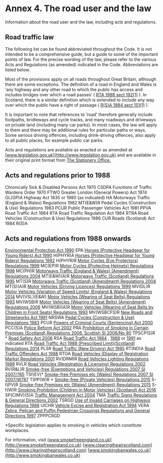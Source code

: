 
# Annex 4. The road user and the law

Information about the road user and the law, including acts and regulations.

## Road traffic law

The following list can be found abbreviated throughout the Code. It is not intended to be a comprehensive guide, but a guide to some of the important points of law. For the precise wording of the law, please refer to the various Acts and Regulations (as amended) indicated in the Code. Abbreviations are listed below.

Most of the provisions apply on all roads throughout Great Britain, although there are some exceptions. The definition of a road in England and Wales is ‘any highway and any other road to which the public has access and includes bridges over which a road passes’ ( [RTA 1988 sect 192(1)](http://www.legislation.gov.uk/ukpga/1988/52/section/192/enacted) ). In Scotland, there is a similar definition which is extended to include any way over which the public have a right of passage ( [R(S)A 1984 sect 151(1)](http://www.legislation.gov.uk/ukpga/1984/54/section/151) ).

It is important to note that references to ‘road’ therefore generally include footpaths, bridleways and cycle tracks, and many roadways and driveways on private land (including many car parks). In most cases, the law will apply to them and there may be additional rules for particular paths or ways. Some serious driving offences, including drink-driving offences, also apply to all public places, for example public car parks.

Acts and regulations are available as enacted or as amended at [www.legislation.gov.uk](http://www.legislation.gov.uk) and are available in their original print format from [The Stationery Office.](http://www.tsoshop.co.uk/bookstore.asp?FO=1160005)

## Acts and regulations prior to 1988
Chronically Sick & Disabled Persons Act 1970 CSDPA Functions of Traffic Wardens Order 1970 FTWO Greater London (General Powers) Act 1974 GL(GP)A Highway Act 1835 or 1980 (as indicated) HA Motorways Traffic (England & Wales) Regulations 1982 MT(E&W)R Pedal Cycles (Construction & Use) Regulations 1983 PCUR Public Passenger Vehicles Act 1981 PPVA Road Traffic Act 1984 RTA Road Traffic Regulation Act 1984 RTRA Road Vehicles (Construction & Use) Regulations 1986 CUR Roads (Scotland) Act 1984 R(S)A
## Acts and regulations from 1988 onwards
[Environmental Protection Act 1990](http://www.legislation.gov.uk/ukpga/1990/43/contents) EPA [Horses (Protective Headgear for Young Riders) Act 1990](http://www.legislation.gov.uk/ukpga/1990/25/contents) H(PHYR)A [Horses (Protective Headgear for Young Riders) Regulations 1992](http://www.legislation.gov.uk/uksi/1992/1201/contents/made) H(PHYR)R [Motor Cycles (Eye Protectors) Regulations 1999](http://www.legislation.gov.uk/uksi/1999/535/contents/made) MC(EP)R [Motor Cycles (Protective Helmets) Regulations 1998](http://www.legislation.gov.uk/uksi/1998/1807/contents/made) MC(PH)R [Motorways Traffic (England & Wales) (Amendment) Regulations 2004](http://www.legislation.gov.uk/uksi/2004/3258/contents/made) MT(E&W)(A)R [Motorways Traffic (Scotland) Regulations 1995](http://www.legislation.gov.uk/uksi/1995/2507/contents/made) MT(S)R [Motorways Traffic (Scotland) (Amendment) Regulations 2004](http://www.legislation.gov.uk/ssi/2004/53/contents/made) MT(S)(A)R [Motor Vehicles (Driving Licences) Regulations 1999](http://www.legislation.gov.uk/uksi/1999/2864/contents/made) MV(DL)R [Motor Vehicles (Variation of Speed Limits) (England & Wales) Regulations 2014](http://www.legislation.gov.uk/uksi/2014/3552/contents/made) MV(VSL)(E&W) [Motor Vehicles (Wearing of Seat Belts) Regulations 1993](http://www.legislation.gov.uk/uksi/1993/176/contents/made) MV(WSB)R [Motor Vehicles (Wearing of Seat Belts) (Amendment) Regulations 2006](http://www.legislation.gov.uk/uksi/2006/1892/contents/made) MV(WSB)(A)R [Motor Vehicles (Wearing of Seat Belts by Children in Front Seats) Regulations 1993](http://www.legislation.gov.uk/uksi/1993/31/contents/made) MV(WSBCFS)R [New Roads and Streetworks Act 1991](http://www.legislation.gov.uk/ukpga/1991/22/contents/made) NRSWA [Pedal Cycles (Construction & Use) Regulations 1983](http://www.legislation.gov.uk/uksi/1983/1176/made) PCUR [Powers of Criminal Courts (Sentencing) Act 2000](http://www.legislation.gov.uk/ukpga/2000/6/contents/made) PCC(S)A [Police Reform Act 2002](http://www.legislation.gov.uk/ukpga/2002/30/contents) PRA [Prohibition of Smoking in Certain Premises (Scotland) Regulations 2006. Scottish SI 2006/No 90](http://www.legislation.gov.uk/ssi/2006/90/contents/made) TPSCP(S)R * [Road Safety Act 2006](http://www.legislation.gov.uk/ukpga/2006/49/contents) RSA [Road Traffic Act 1984](http://www.legislation.gov.uk/ukpga/1984/27/contents) , [1988](http://www.legislation.gov.uk/ukpga/1988/52/contents/enacted) or [1991](http://www.legislation.gov.uk/ukpga/1991/40/contents) as indicated RTA [Road Traffic Act 1988 (Prescribed Limit)(Scotland) Regulations 2014](http://www.legislation.gov.uk/sdsi/2014/9780111024478) PLSR [Road Traffic (New Drivers) Act 1995](http://www.legislation.gov.uk/ukpga/1995/13/contents) RT(ND)A [Road Traffic Offenders Act 1988](http://www.legislation.gov.uk/ukpga/1988/53/contents) RTOA [Road Vehicles (Display of Registration Marks) Regulations 2001](http://www.legislation.gov.uk/uksi/2001/561/contents/made) RV(DRM)R [Road Vehicles Lighting Regulations 1989](http://www.legislation.gov.uk/uksi/1989/1796/contents/made) RVLR [Road Vehicles (Registration & Licensing) Regulations 2002](http://www.legislation.gov.uk/uksi/2002/2742/contents/made) RV(R&L)R [Smoke-free (Exemptions and Vehicles) Regulations 2007 SI 2007/765](http://www.legislation.gov.uk/uksi/2007/765/contents/made) TSf(EV)* [Smoke-free Premises etc (Wales) Regulations 2007 SI 2007/W787](http://www.legislation.gov.uk/wsi/2007/787/contents/made) TSfP(W)R * [Smoke-free (Private Vehicles) Regulations 2015](http://www.legislation.gov.uk/ukdsi/2015/9780111126004/contents) S-f(PV)R [Smoke-free Premises etc (Wales) (Amendment) Regulations 2015](http://www.legislation.gov.uk/wsi/2015/1363/made) S-f(W)R [Smoking Prohibition (Children in Motor Vehicles) (Scotland) Act 2016](http://www.legislation.gov.uk/asp/2016/3/contents) SP(CIMV)(S)A [Traffic Management Act 2004](http://www.legislation.gov.uk/ukpga/2004/18/contents) TMA [Traffic Signs Regulations & General Directions 2002](http://www.legislation.gov.uk/uksi/2002/3113/contents/made) TSRGD [Use of Invalid Carriages on Highways Regulations 1988](http://www.legislation.gov.uk/uksi/1988/2268/contents/made) UICHR [Vehicle Excise and Registration Act 1994](http://www.legislation.gov.uk/ukpga/1994/22/contents) VERA [Zebra, Pelican and Puffin Pedestrian Crossings Regulations and General Directions 1997](http://www.legislation.gov.uk/uksi/1997/2400/contents/made) ZPPPCRGD

*Specific legislation applies to smoking in vehicles which constitute workplaces.

For information, visit [www.smokefreeengland.co.uk](http://www.smokefreeengland.co.uk) [www.clearingtheairscotland.com](http://www.clearingtheairscotland.com) [www.smokingbanwales.co.uk](http://www.smokingbanwales.co.uk)


